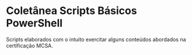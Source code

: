 # Coletânea Scripts Básicos PowerShell


Scripts elaborados com o intuito exercitar alguns conteúdos abordados na certificação MCSA.

